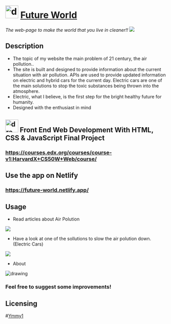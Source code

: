 # <img src="https://i.imgur.com/VRUAebA.png" alt="drawing" width="40px"/> [Future World](https://ymmy1.github.io/Future_World/)
*The web-page to make the world that you live in cleaner!!*
![](https://i.imgur.com/aIbgYLc.png)

## Description

* The topic of my website the main problem of 21 century, the air pollution..
* The site is built and designed to provide information about the current situation with air pollution. APIs are used to provide updated information on electric and hybrid cars for the current day. Electric cars are one of the main solutions to stop the toxic substances being thrown into the atmosphere. 
* Electric, what I believe, is the first step for the bright healthy future for humanity.
* Designed with the enthusiast in mind

## <img src="https://i.imgur.com/H3kbxUK.png" alt="drawing" width="40px"/> Front End Web Development With HTML, CSS & JavaScript Final Project
### https://courses.edx.org/courses/course-v1:HarvardX+CS50W+Web/course/

## Use the app on Netlify

### https://future-world.netlify.app/


## Usage

* Read articles about Air Polution

![](https://i.imgur.com/eO0Qw2Y.png)

* Have a look at one of the sollutions to slow the air polution down. (Electric Cars)

![](https://i.imgur.com/tbuXYEW.png)

* About
<img src="https://i.imgur.com/nnbeEzn.png" alt="drawing"/>

### Feel free to suggest some improvements! 

<h2>Licensing</h2>

#[Ymmy1](https://github.com/ymmy1/)